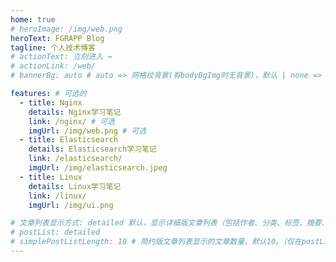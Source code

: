 ```yaml
---
home: true
# heroImage: /img/web.png
heroText: FGRAPP Blog
tagline: 个人技术博客
# actionText: 立刻进入 →
# actionLink: /web/
# bannerBg: auto # auto => 网格纹背景(有bodyBgImg时无背景)，默认 | none => 无 | '大图地址' | background: 自定义背景样式       提示：如发现文本颜色不适应你的背景时可以到palette.styl修改$bannerTextColor变量

features: # 可选的
  - title: Nginx
    details: Nginx学习笔记
    link: /nginx/ # 可选
    imgUrl: /img/web.png # 可选
  - title: Elasticsearch
    details: Elasticsearch学习笔记
    link: /elasticsearch/
    imgUrl: /img/elasticsearch.jpeg
  - title: Linux
    details: Linux学习笔记
    link: /linux/
    imgUrl: /img/ui.png

# 文章列表显示方式: detailed 默认，显示详细版文章列表（包括作者、分类、标签、摘要、分页等）| simple => 显示简约版文章列表（仅标题和日期）| none 不显示文章列表
# postList: detailed
# simplePostListLength: 10 # 简约版文章列表显示的文章数量，默认10。（仅在postList设置为simple时生效）
---
```

